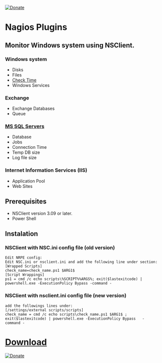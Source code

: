 [![Donate](https://www.paypalobjects.com/en_US/IL/i/btn/btn_donateCC_LG.gif)](https://paypal.me/yosbit)
# Nagios Plugins
## Monitor Windows system using NSClient.

### Windows system
  - Disks
  - Files
  - [Check Time](https://github.com/yosbit/nagios-plugins/blob/master/README/README_check_time.md)
  - Windows Services			
  
### Exchange
  - Exchange Databases
  - Queue				
  
### [MS SQL Servers](https://github.com/yosbit/nagios-plugins/blob/master/README/README_check_mssql.md)
  - Database 
  - Jobs
  - Connection Time
  - Temp DB size
  - Log file size
			
### Internet Information Services (IIS)
  - Application Pool
  - Web Sites

##  Prerequisites 
  - NSClient version 3.09 or later.
  - Power Shell
	
##  Instalation
### NSClient with NSC.ini config file (old version)
    Edit NRPE config:
    Edit NSC.ini or nsclient.ini and add the following line under section:
    [Wrapped Scripts]
    check_name=check_name.ps1 $ARG1$
    [Script Wrappings]
    ps1 = cmd /c echo scripts\%SCRIPT%%ARGS%; exit($lastexitcode) | powershell.exe -ExecutionPolicy Bypass -command - 
	
### NSClient with nsclient.ini config file (new version)
    add the followings lines under:
    [/settings/external scripts/scripts]
    check_name = cmd /c echo scripts\check_name.ps1 $ARG1$ ; exit($lastexitcode) | powershell.exe -ExecutionPolicy Bypass   -command -
    
#   [Download](https://github.com/yosbit/nagios-plugins/releases)
   [![Donate](https://www.paypalobjects.com/en_US/IL/i/btn/btn_donateCC_LG.gif)](https://paypal.me/yosbit)


